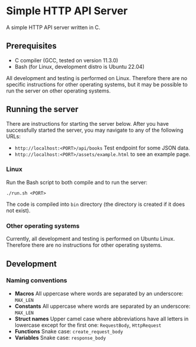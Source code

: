 # Simple HTTP API Server

A simple HTTP API server written in C.

## Prerequisites

- C compiler (GCC, tested on version 11.3.0)
- Bash (for Linux, development distro is Ubuntu 22.04)

All development and testing is performed on Linux. Therefore there are no specific instructions for other operating systems, but it may be possible to run the server on other operating systems.

## Running the server

There are instructions for starting the server below. After you have successfully started the server, you may navigate to any of the following URLs:

- `http://localhost:<PORT>/api/books` Test endpoint for some JSON data.
- `http://localhost:<PORT>/assets/example.html` to see an example page.

### Linux

Run the Bash script to both compile and to run the server:

`./run.sh <PORT>`

The code is compiled into `bin` directory (the directory is created if it does not exist).

### Other operating systems

Currently, all development and testing is performed on Ubuntu Linux. Therefore there are no instructions for other operating systems.

## Development

### Naming conventions

- **Macros** All uppercase where words are separated by an underscore: `MAX_LEN` 
- **Constants** All uppercase where words are separated by an underscore: `MAX_LEN` 
- **Struct names** Upper camel case where abbreviations have all letters in lowercase except for the first one: `RequestBody`, `HttpRequest`
- **Functions** Snake case: `create_request_body`
- **Variables** Snake case: `response_body`